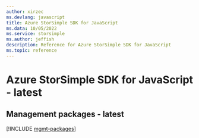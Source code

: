 ```yaml
---
author: xirzec
ms.devlang: javascript
title: Azure StorSimple SDK for JavaScript
ms.data: 10/05/2022
ms.service: storsimple
ms.author: jeffish
description: Reference for Azure StorSimple SDK for JavaScript
ms.topic: reference
---
```

# Azure StorSimple SDK for JavaScript - latest

## Management packages - latest
[!INCLUDE [mgmt-packages](storsimple-mgmt-index.md)]